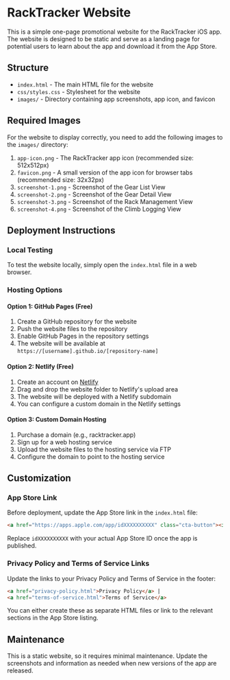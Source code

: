 # RackTracker Website

This is a simple one-page promotional website for the RackTracker iOS app. The website is designed to be static and serve as a landing page for potential users to learn about the app and download it from the App Store.

## Structure

- `index.html` - The main HTML file for the website
- `css/styles.css` - Stylesheet for the website
- `images/` - Directory containing app screenshots, app icon, and favicon

## Required Images

For the website to display correctly, you need to add the following images to the `images/` directory:

1. `app-icon.png` - The RackTracker app icon (recommended size: 512x512px)
2. `favicon.png` - A small version of the app icon for browser tabs (recommended size: 32x32px)
3. `screenshot-1.png` - Screenshot of the Gear List View
4. `screenshot-2.png` - Screenshot of the Gear Detail View
5. `screenshot-3.png` - Screenshot of the Rack Management View
6. `screenshot-4.png` - Screenshot of the Climb Logging View

## Deployment Instructions

### Local Testing

To test the website locally, simply open the `index.html` file in a web browser.

### Hosting Options

#### Option 1: GitHub Pages (Free)

1. Create a GitHub repository for the website
2. Push the website files to the repository
3. Enable GitHub Pages in the repository settings
4. The website will be available at `https://[username].github.io/[repository-name]`

#### Option 2: Netlify (Free)

1. Create an account on [Netlify](https://www.netlify.com/)
2. Drag and drop the website folder to Netlify's upload area
3. The website will be deployed with a Netlify subdomain
4. You can configure a custom domain in the Netlify settings

#### Option 3: Custom Domain Hosting

1. Purchase a domain (e.g., racktracker.app)
2. Sign up for a web hosting service
3. Upload the website files to the hosting service via FTP
4. Configure the domain to point to the hosting service

## Customization

### App Store Link

Before deployment, update the App Store link in the `index.html` file:

```html
<a href="https://apps.apple.com/app/idXXXXXXXXXX" class="cta-button"><i class="fab fa-apple"></i> Download on App Store</a>
```

Replace `idXXXXXXXXXX` with your actual App Store ID once the app is published.

### Privacy Policy and Terms of Service Links

Update the links to your Privacy Policy and Terms of Service in the footer:

```html
<a href="privacy-policy.html">Privacy Policy</a> |
<a href="terms-of-service.html">Terms of Service</a>
```

You can either create these as separate HTML files or link to the relevant sections in the App Store listing.

## Maintenance

This is a static website, so it requires minimal maintenance. Update the screenshots and information as needed when new versions of the app are released. 